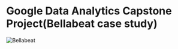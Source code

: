 # Google Data Analytics Capstone Project(Bellabeat case study)
![Bellabeat](https://user-images.githubusercontent.com/81607668/127726632-fe6da755-6267-4227-8740-77d3275f446e.png)
